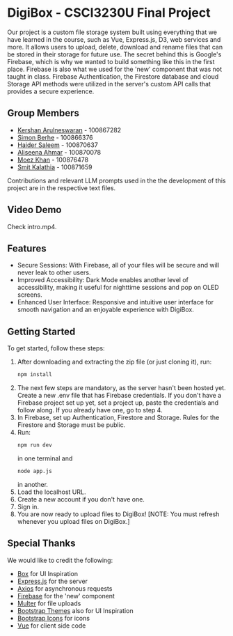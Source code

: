 # DigiBox - CSCI3230U Final Project

Our project is a custom file storage system built using everything that we have learned in the course, such as Vue, Express.js, D3, web services and more. It allows users to upload, delete, download and rename files that can be stored in their storage for future use. The secret behind this is Google's Firebase, which is why we wanted to build something like this in the first place. Firebase is also what we used for the 'new' component that was not taught in class. Firebase Authentication, the Firestore database and cloud Storage API methods were utilized in the server's custom API calls that provides a secure experience.

## Group Members

* [Kershan Arulneswaran](https://github.com/Koops0) - 100867282
* [Simon Berhe](https://github.com/SimonB0525) - 100866376
* [Haider Saleem](https://github.com/Haider425) - 100870637
* [Aliseena Ahmar](https://github.com/aliseena-a) - 100870078
* [Moez Khan](https://github.com/MoezKhan1) - 100876478
* [Smit Kalathia](https://github.com/Smitkalathia) - 100871659

Contributions and relevant LLM prompts used in the the development of this project are in the respective text files.

## Video Demo
Check intro.mp4.

## Features

* Secure Sessions: With Firebase, all of your files will be secure and will never leak to other users.
* Improved Accessibility: Dark Mode enables another level of accessibility, making it useful for nighttime sessions and pop on OLED screens.
* Enhanced User Interface: Responsive and intuitive user interface for smooth navigation and an enjoyable experience with DigiBox.

## Getting Started

To get started, follow these steps:

1. After downloading and extracting the zip file (or just cloning it), run:
   ```bash
   npm install
   ```
2. The next few steps are mandatory, as the server hasn't been hosted yet. Create a new .env file that has Firebase credentials. If you don't have a Firebase project set up yet, set a project up, paste the credentials and follow along. If you already have one, go to step 4.
3. In Firebase, set up Authentication, Firestore and Storage. Rules for the Firestore and Storage must be public.
4. Run:
   ```bash
   npm run dev
   ```
   in one terminal and
   ```bash
   node app.js
   ```
   in another.
5. Load the localhost URL.
6. Create a new account if you don't have one.
7. Sign in.
8. You are now ready to upload files to DigiBox! [NOTE: You must refresh whenever you upload files on DigiBox.]

## Special Thanks
We would like to credit the following:
* [Box](https://www.box.com/en-ca/home) for UI Inspiration
* [Express.js](https://expressjs.com/en/5x/api.html) for the server
* [Axios](https://axios-http.com/docs/intro) for asynchronous requests
* [Firebase](https://firebase.google.com/docs) for the 'new' component
* [Multer](https://www.npmjs.com/package/multer) for file uploads
* [Bootstrap Themes](https://themes.getbootstrap.com) also for UI Inspiration
* [Bootstrap Icons](https://icons.getbootstrap.com) for icons
* [Vue](https://vuejs.org/guide/introduction.html) for client side code